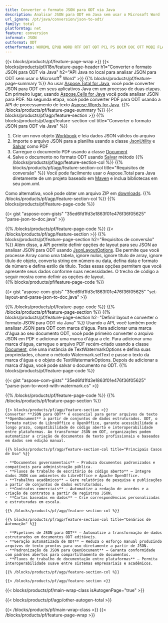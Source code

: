 ```yaml
---
title: Converter o formato JSON para ODT via Java
description: Analisar JSON para ODT em Java sem usar o Microsoft Word
url_ignore: /pt/java/conversion/json-to-odt/
family: total
platformtag: net
feature: conversion
informat: JSON
outformat: ODT
otherformats: WORDML EPUB WORD RTF DOT ODT PCL PS DOCM DOC OTT MOBI FLATOPC DOTX
---
```

{{< blocks/products/pf/feature-page-wrap >}}
{{< blocks/products/pf/i18n/feature-page-header h1="Converter o formato JSON para ODT via Java" h2="API Java no local para analisar JSON para ODT sem usar o Microsoft<sup>&reg;</sup> Word" >}}
{{% blocks/products/pf/feature-page-summary %}}
Ao usar [Aspose.Total for Java](https://products.aspose.com/total/java/), você pode converter JSON para ODT em seus aplicativos Java em um processo de duas etapas. Em primeiro lugar, usando [Aspose.Cells for Java](https://products.aspose.com/cells/java/) você pode analisar JSON para PDF. Na segunda etapa, você pode converter PDF para ODT usando a API de processamento de texto [Aspose.Words for Java](https://products.aspose.com/words/java/).
{{% /blocks/products/pf/feature-page-summary  %}}
{{< blocks/products/pf/agp/feature-section >}}
{{% blocks/products/pf/agp/feature-section-col title="Converter o formato JSON para ODT via Java" %}}
1. Crie um novo objeto [Workbook](https://reference.aspose.com/cells/java/com.aspose.cells/Workbook) e leia dados JSON válidos do arquivo
2. Importe o arquivo JSON para a planilha usando a classe [JsonUtility](https://reference.aspose.com/cells/java/com.aspose.cells/JsonUtility) e [Salvar](https://reference.aspose.com/cells/java/com.aspose.cells/workbook#save(java.lang.String,%20com.aspose.cells.SaveOptions)) como PDF
3. Carregue o documento PDF usando a classe [Document](https://reference.aspose.com/words/java/com.aspose.words/Document)
4. Salve o documento no formato ODT usando [Salvar](https://reference.aspose.com/words/java/com.aspose.words/Document#save(java.lang.String,com.aspose.words.SaveOptions)) método
{{% /blocks/products/pf/agp/feature-section-col %}}
{{% blocks/products/pf/agp/feature-section-col title="Requisitos de conversão" %}}
Você pode facilmente usar o Aspose.Total para Java diretamente de um projeto baseado em [Maven](https://releases.aspose.com/total/java/) e inclua bibliotecas em seu pom.xml.

Como alternativa, você pode obter um arquivo ZIP em [downloads](https://releases.aspose.com/total/java).
{{% /blocks/products/pf/agp/feature-section-col %}}
{{% blocks/products/pf/feature-page-code %}}

{{< gist "aspose-com-gists" "35ed6fd1fd3e1863f01e476f36f05625" "parse-json-to-doc.java" >}}


{{% /blocks/products/pf/feature-page-code %}}
{{< /blocks/products/pf/agp/feature-section >}}
{{% blocks/products/pf/feature-page-section  h2="Requisitos de conversão" %}}
Além disso, a API permite definir opções de layout para seu JSON ao analisar JSON para ODT usando [JsonLayoutOptions](https://reference.aspose.com/cells/java/com.aspose.cells/jsonlayouttoptions). Ele permite que você processe Array como uma tabela, ignore nulos, ignore título de array, ignore título de objeto, converta string em número ou data, defina data e formato de número e defina estilo de título. Todas essas opções permitem que você apresente seus dados conforme suas necessidades. O trecho de código a seguir mostra como definir as opções de layout.  
{{% blocks/products/pf/feature-page-code %}}

{{< gist "aspose-com-gists" "35ed6fd1fd3e1863f01e476f36f05625" "set-layout-and-parse-json-to-doc.java" >}}

{{% /blocks/products/pf/feature-page-code  %}}
{{% /blocks/products/pf/feature-page-section %}}
{{% blocks/products/pf/feature-page-section  h2="Definir layout e converter o formato JSON para ODT via Java" %}}
Usando a API, você também pode analisar JSON para ODT com marca d'água. Para adicionar uma marca d'água ao seu documento ODT, você pode primeiro converter o arquivo JSON em PDF e adicionar uma marca d'água a ele. Para adicionar uma marca d'água, carregue o arquivo PDF recém-criado usando a classe [Document](https://reference.aspose.com/words/java/com.aspose.words/Document), crie uma instância de TextWatermarkOptions e defina suas propriedades, chame o método Watermark.setText e passe o texto da marca d'água e o objeto de TextWatermarkOptions. Depois de adicionar a marca d'água, você pode salvar o documento no ODT. 
{{% blocks/products/pf/feature-page-code %}}

{{< gist "aspose-com-gists" "35ed6fd1fd3e1863f01e476f36f05625" "parse-json-to-word-with-watermark.cs" >}}

{{% /blocks/products/pf/feature-page-code  %}}
{{% /blocks/products/pf/feature-page-section %}}
```
{{< blocks/products/pf/agp/feature-section >}}
Converter **JSON para ODT** é essencial para gerar arquivos de texto **OpenDocument** a partir de conjuntos de dados estruturados. ODT, o formato nativo do LibreOffice e OpenOffice, garante acessibilidade a longo prazo, compatibilidade de código aberto e interoperabilidade entre plataformas. Ao transformar JSON em ODT, organizações podem automatizar a criação de documentos de texto profissionais e baseados em dados sem edição manual.

{{% blocks/products/pf/agp/feature-section-col title="Principais Casos de Uso" %}}

- **Documentos governamentais** – Produza documentos padronizados e compatíveis para administração pública.
- **Fluxos de trabalho de escritório de código aberto** – Integre dados JSON com ambientes do LibreOffice e Apache OpenOffice.
- **Trabalhos acadêmicos** – Gere relatórios de pesquisa e publicações a partir de conjuntos de dados estruturados.
- **Contratos comerciais** – Automatize a redação de acordos e a criação de contratos a partir de registros JSON.
- **Cartas baseadas em dados** – Crie correspondências personalizadas e estruturadas em escala.

{{% /blocks/products/pf/agp/feature-section-col %}}

{{% blocks/products/pf/agp/feature-section-col title="Cenários de Automação" %}}

- **Pipelines de JSON para ODT** – Automatize a transformação de dados estruturados em documentos ODT editáveis.
- **Geração automatizada de ODT** – Reduza o esforço manual produzindo arquivos de texto prontos para uso diretamente a partir de JSON.
- **Padronização de JSON para OpenDocument** – Garanta conformidade com padrões abertos para compartilhamento de documentos.
- **Fluxos de trabalho de documentação entre plataformas** – Permita interoperabilidade suave entre sistemas empresariais e acadêmicos.

{{% /blocks/products/pf/agp/feature-section-col %}}

{{< /blocks/products/pf/agp/feature-section >}}
```
{{< blocks/products/pf/main-wrap-class isAutogenPage="true" >}}

{{< blocks/products/pf/agp/other-autogen-total >}}

{{< /blocks/products/pf/main-wrap-class >}}
{{< /blocks/products/pf/feature-page-wrap >}}